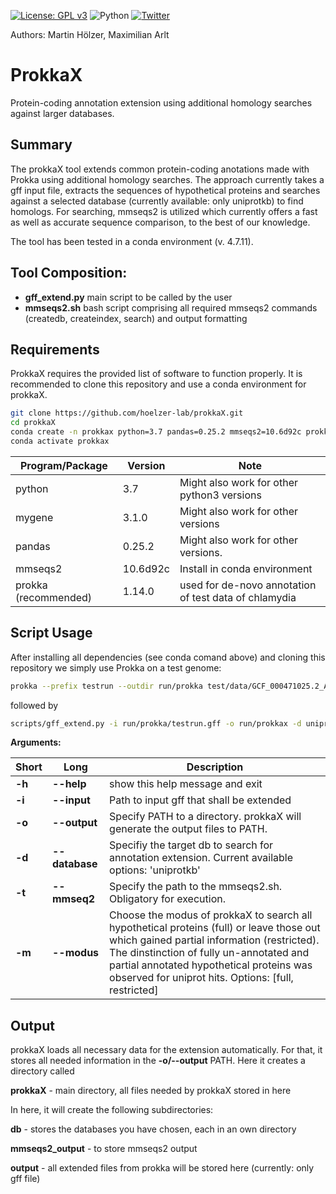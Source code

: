 <!--[![Build Status](https://travis-ci.org/hoelzer/ribap.svg?branch=master)](https://travis-ci.org/hoelzer/ribap)-->
[![License: GPL v3](https://img.shields.io/badge/License-GPL%20v3-blue.svg)](https://www.gnu.org/licenses/gpl-3.0)
![Python](https://img.shields.io/badge/Language-Python3.7-green.svg)
[![Twitter](https://img.shields.io/twitter/url/https/twitter.com/martinhoelzer?label=%40martinhoelzer&style=social)](https://twitter.com/martinhoelzer)

Authors: Martin H&ouml;lzer, Maximilian Arlt

# ProkkaX
Protein-coding annotation extension using additional homology searches against larger databases.

## Summary

The prokkaX tool extends common protein-coding anotations made with Prokka using additional homology searches. The approach currently takes a gff input file, extracts the sequences of hypothetical proteins and searches against a selected database (currently available: only uniprotkb) to find homologs. For searching, mmseqs2 is utilized which currently offers a fast as well as accurate sequence comparison, to the best of our knowledge.

The tool has been tested in a conda environment (v. 4.7.11). 


## Tool Composition:

- **gff_extend.py** main script to be called by the user
- **mmseqs2.sh**     bash script comprising all required mmseqs2 commands (createdb, createindex, search) and output formatting

## Requirements
ProkkaX requires the provided list of software to function properly. It is recommended to clone this repository and use a conda environment for prokkaX.

```bash
git clone https://github.com/hoelzer-lab/prokkaX.git
cd prokkaX
conda create -n prokkax python=3.7 pandas=0.25.2 mmseqs2=10.6d92c prokka=1.14.0 mygene=3.1.0
conda activate prokkax
```

|Program/Package|Version|Note|
|---------------|-------|------|
|python|3.7|Might also work for other python3 versions|
|mygene|3.1.0|Might also work for other versions|
|pandas|0.25.2|Might also work for other versions.|
|mmseqs2|10.6d92c|Install in conda environment|
|prokka (recommended)|1.14.0|used for de-novo annotation of test data of chlamydia|


## Script Usage

After installing all dependencies (see conda comand above) and cloning this repository we simply use Prokka on a test genome: 

```bash
prokka --prefix testrun --outdir run/prokka test/data/GCF_000471025.2_ASM47102v2_genomic.fna
```

followed by

```bash
scripts/gff_extend.py -i run/prokka/testrun.gff -o run/prokkax -d uniprotkb -m scripts/mmseqs2.sh full
```

**Arguments:**  

|Short|Long|Description|
|-----|----|-----------|
|**-h**|**--help** |show this help message and exit|
|**-i**|**--input**|Path to input gff that shall be extended|   
|**-o**|**--output**|Specify PATH to a directory. prokkaX will generate the output files to PATH.|
|**-d**|**--database**|Specifiy the target db to search for annotation extension. Current available options: 'uniprotkb'|
|**-t**|**--mmseq2**|Specify the path to the mmseqs2.sh. Obligatory for execution.|
|**-m**|**--modus**|Choose the modus of prokkaX to search all hypothetical proteins (full) or leave those out which gained partial information (restricted). The dinstinction of fully un-annotated and partial annotated hypothetical proteins was observed for uniprot hits. Options: [full, restricted]|
## Output

prokkaX loads all necessary data for the extension automatically. For that, it stores all needed information in the **-o/--output** PATH. Here it creates a directory called

**prokkaX** - main directory, all files needed by prokkaX stored in here

In here, it will create the following subdirectories: 

**db** - stores the databases you have chosen, each in an own directory

**mmseqs2_output** - to store mmseqs2 output

**output** - all extended files from prokka will be stored here (currently: only gff file)
